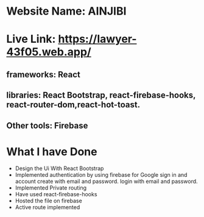 # Website Name: AINJIBI

# Live Link: https://lawyer-43f05.web.app/

## frameworks: React  

## libraries: React Bootstrap, react-firebase-hooks, react-router-dom,react-hot-toast.

## Other tools: Firebase

# What I have Done

+ Design the Ui With React Bootstrap
+ Implemented authentication by using firebase for Google sign in and account create with email and password. login with email and password.
+ Implemented Private routing
+ Have used react-firebase-hooks
+ Hosted the file on firebase
+ Active route implemented
